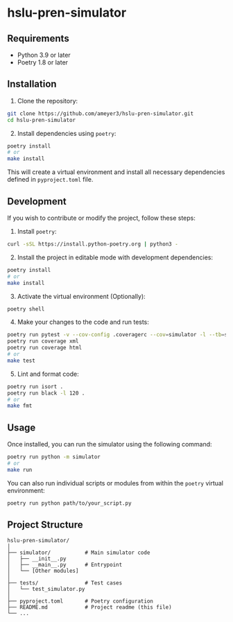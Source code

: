 # hslu-pren-simulator

## Requirements

- Python 3.9 or later
- Poetry 1.8 or later

## Installation

1. Clone the repository:
```bash
git clone https://github.com/ameyer3/hslu-pren-simulator.git
cd hslu-pren-simulator
```

2. Install dependencies using `poetry`:
```bash
poetry install
# or
make install
```

This will create a virtual environment and install all necessary dependencies defined in `pyproject.toml` file.

## Development
If you wish to contribute or modify the project, follow these steps:

1. Install `poetry`:
```bash
curl -sSL https://install.python-poetry.org | python3 -
```

2. Install the project in editable mode with development dependencies:
```bash
poetry install
# or
make install
```

3. Activate the virtual environment (Optionally):
```bash
poetry shell
```

4. Make your changes to the code and run tests:
```bash
poetry run pytest -v --cov-config .coveragerc --cov=simulator -l --tb=short --maxfail=1 tests/
poetry run coverage xml
poetry run coverage html
# or
make test
```

5. Lint and format code:
```bash
poetry run isort .
poetry run black -l 120 .
# or
make fmt
```

## Usage
Once installed, you can run the simulator using the following command:
```bash
poetry run python -m simulator
# or
make run
```

You can also run individual scripts or modules from within the `poetry` virtual environment:
```bash
poetry run python path/to/your_script.py
```

## Project Structure
```
hslu-pren-simulator/
│
├── simulator/           # Main simulator code
│   ├── __init__.py
│   ├── __main__.py      # Entrypoint
│   └── [Other modules]
│
├── tests/               # Test cases
│   └── test_simulator.py
│
├── pyproject.toml       # Poetry configuration
├── README.md            # Project readme (this file)
└── ...
```